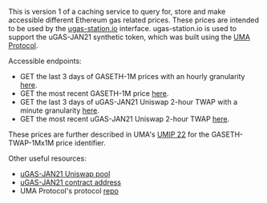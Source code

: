 This is version 1 of a caching service to query for, store and make accessible different Ethereum gas related prices. These prices are intended to be used by the [ugas-station.io](https://ugas-station.io/) interface. ugas-station.io is used to support the uGAS-JAN21 synthetic token, which was built using the [UMA Protocol](https://github.com/UMAprotocol/protocol).

Accessible endpoints:
- GET the last 3 days of GASETH-1M prices with an hourly granularity [here](https://ugasdata.info/median-range).
- GET the most recent GASETH-1M price [here](https://ugasdata.info/current-median).
- GET the last 3 days of uGAS-JAN21 Uniswap 2-hour TWAP with a minute granularity [here](https://ugasdata.info/twap-range).
- GET the most recent uGAS-JAN21 Uniswap 2-hour TWAP [here](https://ugasdata.info/current-twap).

These prices are further described in UMA's [UMIP 22](https://github.com/UMAprotocol/UMIPs/blob/master/UMIPs/umip-22.md) for the GASETH-TWAP-1Mx1M price identifier.

Other useful resources:
- [uGAS-JAN21 Uniswap pool](https://app.uniswap.org/#/swap?outputCurrency=0x3d995510F8d82C2ea341845932b5DdDe0beAD9A3)
- [uGAS-JAN21 contract address](https://etherscan.io/address/0x516f595978D87B67401DaB7AfD8555c3d28a3Af4)
- UMA Protocol's protocol [repo](https://github.com/UMAprotocol/protocol)